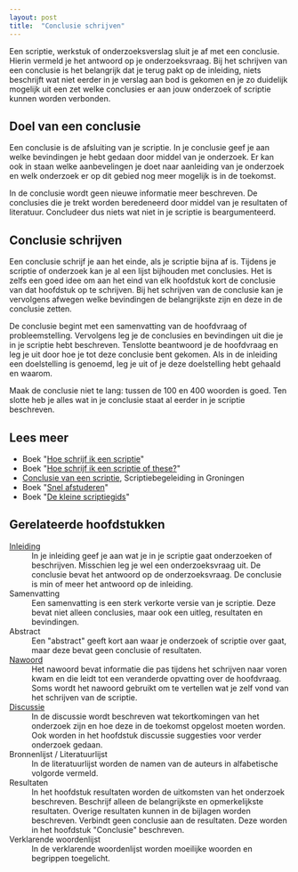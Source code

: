 ```yaml
---
layout: post
title:  "Conclusie schrijven"
---
```

Een scriptie, werkstuk of onderzoeksverslag sluit je af met een conclusie. Hierin vermeld je het antwoord op je onderzoeksvraag. Bij het schrijven van een conclusie is het belangrijk dat je terug pakt op de inleiding, niets beschrijft wat niet eerder in je verslag aan bod is gekomen en je zo duidelijk mogelijk uit een zet welke conclusies er aan jouw onderzoek of scriptie kunnen worden verbonden.

<h2>Doel van een conclusie</h2>
<p>
Een conclusie is de afsluiting van je scriptie. In je conclusie geef je aan welke bevindingen je hebt gedaan door middel van je onderzoek. Er kan ook in staan welke aanbevelingen je doet naar aanleiding van je onderzoek en welk onderzoek er op dit gebied nog meer mogelijk is in de toekomst.
</p>
<p>
In de conclusie wordt geen nieuwe informatie meer beschreven. De conclusies die je trekt worden beredeneerd door middel van je resultaten of literatuur. Concludeer dus niets wat niet in je scriptie is beargumenteerd.
</p>
<p>
<h2>Conclusie schrijven</h2>
<p>
Een conclusie schrijf je aan het einde, als je scriptie bijna af is. Tijdens je scriptie of onderzoek kan je al een lijst bijhouden met conclusies. Het is zelfs een goed idee om aan het eind van elk hoofdstuk kort de conclusie van dat hoofdstuk op te schrijven. Bij het schrijven van de conclusie kan je vervolgens afwegen welke bevindingen de belangrijkste zijn en deze in de conclusie zetten.
</p>
<p>
De conclusie begint met een samenvatting van de hoofdvraag of probleemstelling. Vervolgens leg je de conclusies en bevindingen uit die je in je scriptie hebt beschreven. Tenslotte beantwoord je de hoofdvraag en leg je uit door hoe je tot deze conclusie bent gekomen. Als in de inleiding een doelstelling is genoemd, leg je uit of je deze doelstelling hebt gehaald en waarom.
</p>
<p>
Maak de conclusie niet te lang: tussen de 100 en 400 woorden is goed. Ten slotte heb je alles wat in je conclusie staat al eerder in je scriptie beschreven.
</p>
<h2>Lees meer</h2>
<ul>
<li>Boek "<a title="Umberto Eco, &euro; 15,00" href="https://www.bol.com/nl/p/hoe-schrijf-ik-een-scriptie/1001004007505538/">Hoe schrijf ik een scriptie</a>"</li>
<li>Boek "<a title="Hans van den Heuvel, &euro; 15,95" href="https://www.bol.com/nl/p/hoe-schrijf-ik-een-scriptie-of-these/1001004007432174/">Hoe schrijf ik een scriptie of these?</a>"</li>
<li><a href="http://www.scriptiebegeleidingingroningen.nl/conclusie-van-de-scriptie/">Conclusie van een scriptie</a>, Scriptiebegeleiding in Groningen</li>
<li>Boek "<a title="Feijen &amp; Trietsch, &euro; 16,00" href="https://www.bol.com/nl/p/snel-afstuderen/1001004002729731/">Snel afstuderen</a>"</li>
<li>Boek "<a title="Coolsma &amp; Schuiling, &euro; 10,00" href="https://www.bol.com/nl/p/de-kleine-scriptiegids-druk-1/666761248/">De kleine scriptiegids</a>"</li>
</ul>
<h2>Gerelateerde hoofdstukken</h2>
<p>
<dl>
<dt><a href="/2015/01/26/inleiding-schrijven/">Inleiding</a></dt><dd>In je inleiding geef je aan wat je in je scriptie gaat onderzoeken of beschrijven. Misschien leg je wel een onderzoeksvraag uit. De conclusie bevat het antwoord op de onderzoeksvraag. De conclusie is min of meer het antwoord op de inleiding.</dd>
<dt>Samenvatting</dt><dd>Een samenvatting is een sterk verkorte versie van je scriptie. Deze bevat niet alleen conclusies, maar ook een uitleg, resultaten en bevindingen.</dd>
<dt>Abstract</dt><dd>Een "abstract" geeft kort aan waar je onderzoek of scriptie over gaat, maar deze bevat geen conclusie of resultaten.</dd> 
<dt><a href="/2011/06/28/nawoord-schrijven/">Nawoord</a></dt><dd>Het nawoord bevat informatie die pas tijdens het schrijven naar voren kwam en die leidt tot een veranderde opvatting over de hoofdvraag. Soms wordt het nawoord gebruikt om te vertellen wat je zelf vond van het schrijven van de scriptie.</dd>
<dt><a href="/2010/06/17/discussie-schrijven/">Discussie</a></dt><dd>In de discussie wordt beschreven wat tekortkomingen van het onderzoek zijn en hoe deze in de toekomst opgelost moeten worden. Ook worden in het hoofdstuk discussie suggesties voor verder onderzoek gedaan.</dd>
<dt>Bronnenlijst / Literatuurlijst</dt><dd>In de literatuurlijst worden de namen van de auteurs in alfabetische volgorde vermeld.</dd>
<dt>Resultaten</dt><dd>In het hoofdstuk resultaten worden de uitkomsten van het onderzoek beschreven. Beschrijf alleen de belangrijkste en opmerkelijkste resultaten. Overige resultaten kunnen in de bijlagen worden beschreven. Verbindt geen conclusie aan de resultaten. Deze worden in het hoofdstuk "Conclusie" beschreven.</dd>
<dt>Verklarende woordenlijst</dt><dd>In de verklarende woordenlijst worden moeilijke woorden en begrippen toegelicht.</dd>
</dl>
</p>
